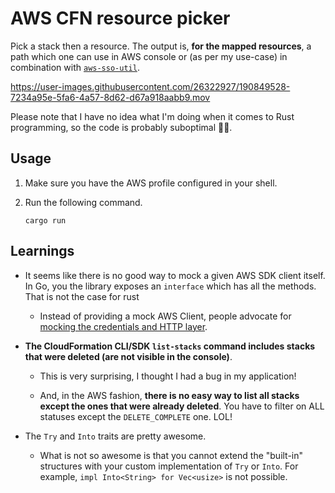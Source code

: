 # AWS CFN resource picker

Pick a stack then a resource. The output is, **for the mapped resources**, a path which one can use in AWS console or (as per my use-case) in combination with [`aws-sso-util`](https://github.com/benkehoe/aws-sso-util).

https://user-images.githubusercontent.com/26322927/190849528-7234a95e-5fa6-4a57-8d62-d67a918aabb9.mov

Please note that I have no idea what I'm doing when it comes to Rust programming, so the code is probably suboptimal 🤷‍♂️.

## Usage

1. Make sure you have the AWS profile configured in your shell.

2. Run the following command.

   ```shell
   cargo run
   ```

## Learnings

- It seems like there is no good way to mock a given AWS SDK client itself. In Go, you the library exposes an `interface` which has all the methods. That is not the case for rust

  - Instead of providing a mock AWS Client, people advocate for [mocking the credentials and HTTP layer](https://github.com/awslabs/aws-sdk-rust/issues/199#issuecomment-904558631).

- **The CloudFormation CLI/SDK `list-stacks` command includes stacks that were deleted (are not visible in the console)**.

  - This is very surprising, I thought I had a bug in my application!

  - And, in the AWS fashion, **there is no easy way to list all stacks except the ones that were already deleted**.
    You have to filter on ALL statuses except the `DELETE_COMPLETE` one. LOL!

- The `Try` and `Into` traits are pretty awesome.

  - What is not so awesome is that you cannot extend the "built-in" structures with your custom implementation of `Try` or `Into`. For example, `impl Into<String> for Vec<usize>` is not possible.
